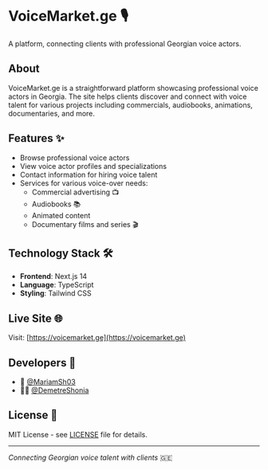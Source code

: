 # VoiceMarket.ge 🎙️

A platform, connecting clients with professional Georgian voice actors.

## About

VoiceMarket.ge is a straightforward platform showcasing professional voice actors in Georgia. The site helps clients discover and connect with voice talent for various projects including commercials, audiobooks, animations, documentaries, and more.

## Features ✨

- Browse professional voice actors
- View voice actor profiles and specializations  
- Contact information for hiring voice talent
- Services for various voice-over needs:
  - Commercial advertising 📺
  - Audiobooks 📚
  - Animated content
  - Documentary films and series 🎬

## Technology Stack 🛠️

- **Frontend**: Next.js 14
- **Language**: TypeScript
- **Styling**: Tailwind CSS


## Live Site 🌐

Visit: [https://voicemarket.ge](https://voicemarket.ge)

## Developers 👥

- 👩 [@MariamSh03](https://github.com/MariamSh03)
- 👨‍🦱 [@DemetreShonia](https://github.com/DemetreShonia) 

## License 📄

MIT License - see [LICENSE](LICENSE) file for details.

---

*Connecting Georgian voice talent with clients* 🇬🇪

